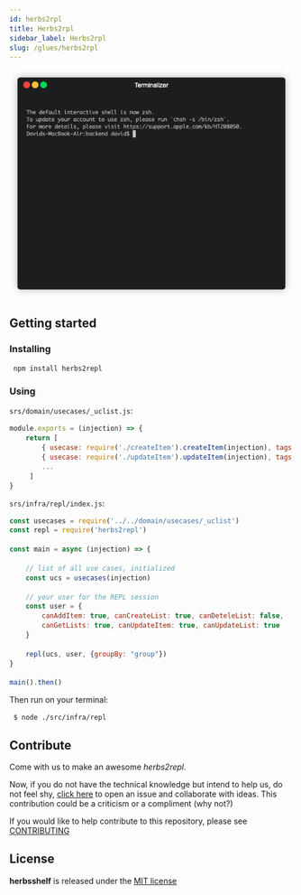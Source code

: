 ```yaml
---
id: herbs2rpl
title: Herbs2rpl
sidebar_label: Herbs2rpl
slug: /glues/herbs2rpl
---
```



![Herbs REPL](https://raw.githubusercontent.com/herbsjs/herbs2repl/main/doc/render1607020056527.gif)

## Getting started
### Installing
 ```
  npm install herbs2repl
 ```
 
### Using

`srs/domain/usecases/_uclist.js`:
```javascript
module.exports = (injection) => {
    return [
        { usecase: require('./createItem').createItem(injection), tags: { group: 'Items' } },
        { usecase: require('./updateItem').updateItem(injection), tags: { group: 'Items' } },
        ...
     ]
}
```

`srs/infra/repl/index.js`:
```javascript
const usecases = require('../../domain/usecases/_uclist')
const repl = require('herbs2repl')

const main = async (injection) => {
    
    // list of all use cases, initialized
    const ucs = usecases(injection)

    // your user for the REPL session
    const user = {
        canAddItem: true, canCreateList: true, canDeteleList: false,
        canGetLists: true, canUpdateItem: true, canUpdateList: true
    }

    repl(ucs, user, {groupBy: "group"})
}

main().then()
```

Then run on your terminal:

     $ node ./src/infra/repl

## Contribute
Come with us to make an awesome *herbs2repl*.

Now, if you do not have the technical knowledge but intend to help us, do not feel shy, [click here](https://github.com/herbsjs/herbs2repl/issues) to open an issue and collaborate with ideas. This contribution could be a criticism or a compliment (why not?)

If you would like to help contribute to this repository, please see [CONTRIBUTING](https://github.com/herbsjs/herbs2repl/blob/main/.github/CONTRIBUTING.md)

## License

**herbsshelf** is released under the
[MIT license](https://github.com/herbsjs/herbs2repl/blob/main/LICENSE.md)